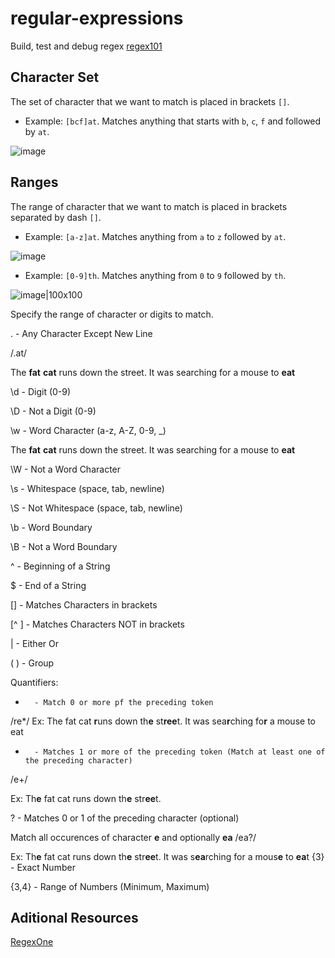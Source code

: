 # regular-expressions

Build, test and debug regex [regex101](https://regex101.com/)

## Character Set

The set of character that we want to match is placed in brackets ```[]```.
- Example: ```[bcf]at```.
Matches anything that starts with ```b```, ```c```, ```f``` and followed by ```at```.

![image](https://user-images.githubusercontent.com/26907925/211916186-1ca1d3c2-624a-477a-bc36-c29155d82c48.png)

## Ranges
The range of character that we want to match is placed in brackets separated by dash ```[]```.
- Example: ```[a-z]at```.
Matches anything from ```a``` to ```z``` followed by ```at```.

![image](https://user-images.githubusercontent.com/26907925/211917697-8592a720-1d70-4839-8949-a0dd9c025aff.png)

- Example: ```[0-9]th```.
Matches anything from ```0``` to ```9``` followed by ```th```.

![image|100x100](https://user-images.githubusercontent.com/26907925/211917169-f9cd07b9-0bfa-4a6d-86b6-9ecaa125abb1.png)


Specify the range of character or digits to match.


.       - Any Character Except New Line

/.at/

The **fat** **cat** runs down the street.
     It was searching for a mouse to **eat**


\d      - Digit (0-9)

\D      - Not a Digit (0-9)

\w      - Word Character (a-z, A-Z, 0-9, _)

The **fat** **cat** runs down the street.
     It was searching for a mouse to **eat**
     
\W      - Not a Word Character

\s      - Whitespace (space, tab, newline)

\S      - Not Whitespace (space, tab, newline)

\b      - Word Boundary

\B      - Not a Word Boundary

^       - Beginning of a String

$       - End of a String

[]      - Matches Characters in brackets

[^ ]    - Matches Characters NOT in brackets

|       - Either Or

( )     - Group

Quantifiers:
*       - Match 0 or more pf the preceding token

/re*/
Ex: The fat cat **r**uns down th**e** st**ree**t.
     It was sea**r**ching fo**r** a mouse to eat
  
+       - Matches 1 or more of the preceding token (Match at least one of the preceding character)

/e+/

Ex: Th**e** fat cat runs down th**e** str**ee**t.
   
?       - Matches 0 or 1 of the preceding character (optional) 

Match all occurences of character **e** and optionally **ea**
/ea?/

Ex: Th**e** fat cat runs down th**e** str**ee**t.
     It was s**ea**rching for a mous**e** to **ea**t
{3}     - Exact Number

{3,4}   - Range of Numbers (Minimum, Maximum)

## Aditional Resources
[RegexOne](https://regexone.com/lesson/introduction_abcs)
